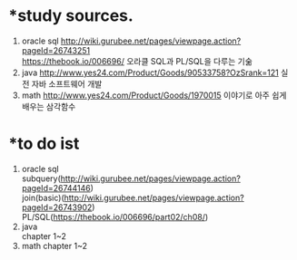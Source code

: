 *study sources.
=============
1. oracle sql 
http://wiki.gurubee.net/pages/viewpage.action?pageId=26743251   
https://thebook.io/006696/ 오라클 SQL과 PL/SQL을 다루는 기숢
2. java
http://www.yes24.com/Product/Goods/90533758?OzSrank=121
실전 자바 소프트웨어 개발
3. math
http://www.yes24.com/Product/Goods/1970015
이야기로 아주 쉽게 배우는 삼각함수

*to do ist
=============
1. oracle sql   
  subquery(http://wiki.gurubee.net/pages/viewpage.action?pageId=26744146)   
  join(basic)(http://wiki.gurubee.net/pages/viewpage.action?pageId=26743902)   
  PL/SQL(https://thebook.io/006696/part02/ch08/)   
3. java   
  chapter 1~2   
4. math 
  chapter 1~2   
